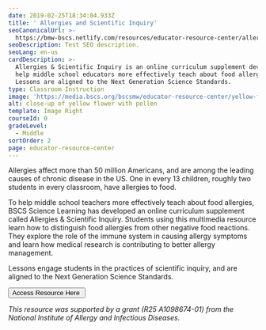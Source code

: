 ```yaml
---
date: 2019-02-25T18:34:04.933Z
title: ' Allergies and Scientific Inquiry'
seoCanonicalUrl: >-
  https://bmw-bscs.netlify.com/resources/educator-resource-center/allergies-and-scientific-inquiry
seoDescription: Test SEO description.
seoLang: en-us
cardDescription: >-
  Allergies & Scientific Inquiry is an online curriculum supplement developed to
  help middle school educators more effectively teach about food allergies.
  Lessons are aligned to the Next Generation Science Standards.
type: Classroom Instruction
image: 'https://media.bscs.org/bscsmw/educator-resource-center/yellow-flower.jpg'
alt: close-up of yellow flower with pollen
template: Image Right
courseId: 0
gradeLevel:
  - Middle
sortOrder: 2
page: educator-resource-center
---
```

Allergies affect more than 50 million Americans, and are among the leading causes of chronic disease in the US. One in every 13 children, roughly two students in every classroom, have allergies to food.  

To help middle school teachers more effectively teach about food allergies, BSCS Science Learning has developed an online curriculum supplement called Allergies & Scientific Inquiry. Students using this multimedia resource learn how to distinguish food allergies from other negative food reactions. They explore the role of the immune system in causing allergy symptoms and learn how medical research is contributing to better allergy management. 

Lessons engage students in the practices of scientific inquiry, and are aligned to the Next Generation Science Standards.  

<a href="http://allergies.bscs.org/" target="_blank" rel="noopener noreferrer"><button class="btn btn-outline-secondary">Access Resource Here&nbsp;<sup><i style="font-size: .65rem;" class="fas fa-external-link-alt"></i></sup></button></a>

_This resource was supported by a grant (R25 A1098674-01) from the National Institute of Allergy and Infectious Diseases._
